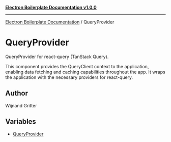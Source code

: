 [**Electron Boilerplate Documentation v1.0.0**](../README.md)

---

[Electron Boilerplate Documentation](../modules.md) / QueryProvider

# QueryProvider

QueryProvider for react-query (TanStack Query).

This component provides the QueryClient context to the application,
enabling data fetching and caching capabilities throughout the app.
It wraps the application with the necessary providers for react-query.

## Author

Wijnand Gritter

## Variables

- [QueryProvider](variables/QueryProvider.md)
